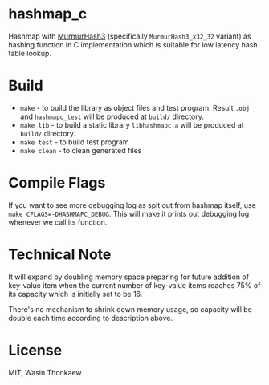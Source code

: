 # hashmap_c

Hashmap with [MurmurHash3](https://github.com/aappleby/smhasher) (specifically `MurmurHash3_x32_32` variant) as hashing function in C implementation which is suitable for low latency hash table lookup.

# Build

* `make` - to build the library as object files and test program. Result `.obj` and `hashmapc_test` will be produced at `build/` directory.
* `make lib` - to build a static library `libhashmapc.a` will be produced at `build/` directory.
* `make test` - to build test program
* `make clean` - to clean generated files

# Compile Flags

If you want to see more debugging log as spit out from hashmap itself, use `make CFLAGS=-DHASHMAPC_DEBUG`. This will make it prints out debugging log whenever we call its function.

# Technical Note

It will expand by doubling memory space preparing for future addition of key-value item when the current number of key-value items reaches 75% of its capacity which is initially set to be 16.

There's no mechanism to shrink down memory usage, so capacity will be double each time according to description above.

# License
MIT, Wasin Thonkaew
